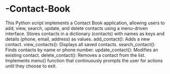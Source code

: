 # -Contact-Book

This Python script implements a Contact Book application, allowing users to add, view, search, update, and delete contacts using a menu-driven interface.
Stores contacts in a dictionary (contacts) with names as keys and details (phone, email, address) as values.
add_contact(): Adds a new contact.
view_contacts(): Displays all saved contacts.
search_contact(): Finds contacts by name or phone number.
update_contact(): Modifies an existing contact.
delete_contact(): Removes a contact from the list.
Implements menu() function that continuously prompts the user for actions until they choose to exit.
